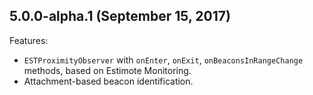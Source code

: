 ## 5.0.0-alpha.1 (September 15, 2017)

Features: 

- `ESTProximityObserver` with `onEnter`, `onExit`, `onBeaconsInRangeChange` methods, based on Estimote Monitoring.
- Attachment-based beacon identification.